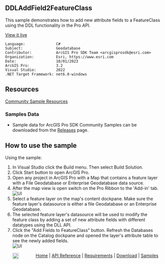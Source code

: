 ## DDLAddField2FeatureClass

<!-- TODO: Write a brief abstract explaining this sample -->
This sample demonstrates how to add new attribute fields to a FeatureClass using the DDL functionality in the Pro API.  
  


<a href="https://pro.arcgis.com/en/pro-app/sdk/" target="_blank">View it live</a>

<!-- TODO: Fill this section below with metadata about this sample-->
```
Language:              C#
Subject:               Geodatabase
Contributor:           ArcGIS Pro SDK Team <arcgisprosdk@esri.com>
Organization:          Esri, https://www.esri.com
Date:                  10/01/2023
ArcGIS Pro:            3.2
Visual Studio:         2022
.NET Target Framework: net6.0-windows
```

## Resources

[Community Sample Resources](https://github.com/Esri/arcgis-pro-sdk-community-samples#resources)

### Samples Data

* Sample data for ArcGIS Pro SDK Community Samples can be downloaded from the [Releases](https://github.com/Esri/arcgis-pro-sdk-community-samples/releases) page.  

## How to use the sample
<!-- TODO: Explain how this sample can be used. To use images in this section, create the image file in your sample project's screenshots folder. Use relative url to link to this image using this syntax: ![My sample Image](FacePage/SampleImage.png) -->
Using the sample:  
  
1. In Visual Studio click the Build menu. Then select Build Solution.
2. Click Start button to open ArcGIS Pro.  
3. Open any project in ArcGIS Pro with a Map that contains a feature layer with a File Geodatabase or Enterprise Geodatabase data source.   
4. After the map view is open switch on the Pro Ribbon to the 'Add-in' tab.  
![UI](Screenshots/Screen1.png)  
5. Select a feature layer on the map's content dockpane.  Make sure the feature layer's datasource is either a file Geodatabase or an Enterprise Geodatabase.   
6. The selected feature layer's datasource will be used to modify the feature class by adding a set of new attribute fields with different datatypes using the DLL API.    
7. Click the "Add Fields to FeatureClass" button.  Refresh the Databases node on the Catalog dockpane and opened the layer's attribute table to see the newly added fields.  
![UI](Screenshots/Screen2.png)  
  

<!-- End -->

&nbsp;&nbsp;&nbsp;&nbsp;&nbsp;&nbsp;<img src="https://esri.github.io/arcgis-pro-sdk/images/ArcGISPro.png"  alt="ArcGIS Pro SDK for Microsoft .NET Framework" height = "20" width = "20" align="top"  >
&nbsp;&nbsp;&nbsp;&nbsp;&nbsp;&nbsp;&nbsp;&nbsp;&nbsp;&nbsp;&nbsp;&nbsp;
[Home](https://github.com/Esri/arcgis-pro-sdk/wiki) | <a href="https://pro.arcgis.com/en/pro-app/latest/sdk/api-reference" target="_blank">API Reference</a> | [Requirements](https://github.com/Esri/arcgis-pro-sdk/wiki#requirements) | [Download](https://github.com/Esri/arcgis-pro-sdk/wiki#installing-arcgis-pro-sdk-for-net) | <a href="https://github.com/esri/arcgis-pro-sdk-community-samples" target="_blank">Samples</a>

